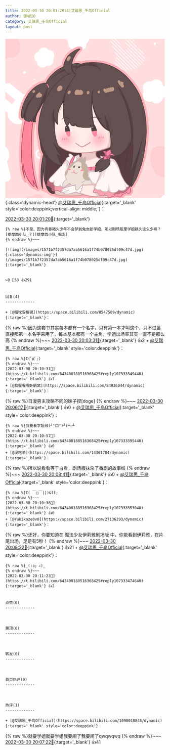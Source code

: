 ```yaml
---
title: 2022-03-30 20:01:20(4)艾瑞思_千鸟Official
author: 御坂IO
category: 艾瑞思_千鸟Official
layout: post
---
```


![img](/images/7e08840c56f251de28bdf766b647bd5fe9a5d50a.jpg){:class='dynamic-head'}
[@艾瑞思_千鸟Official](https://space.bilibili.com/1090010845/dynamic){:target='_blank' style='color:deeppink;vertical-align: middle;'}：

[2022-03-30 20:01:20🔗](https://t.bilibili.com/643400188516368425){:target='_blank'}

~~~
{% raw %}不是、因为青春猪头少年不会梦到兔女郎学姐，所以剧场版里学姐镜头这么少嘛？[提摩西小队_？][提摩西小队_喝水]
{% endraw %}~~~

[![img](/images/1571b7f2357da7ab5616a1f74b078025df09c47d.jpg){:class='dynamic-img'}](/images/1571b7f2357da7ab5616a1f74b078025df09c47d.jpg){:target='_blank'}


↪️0 💬53 👍291


回复(4)
-------------

+ [@暗牧安格锐](https://space.bilibili.com/8547509/dynamic){:target='_blank'}：
~~~
{% raw %}因为这套书其实每本都有一个名字，只有第一本才叫这个，只不过番直接那第一本名字来用了，每本基本都有一个主角，学姐出场率其实一直不是那么高
{% endraw %}~~~
[2022-03-30 20:03:31🔗](https://t.bilibili.com/643400188516368425#reply107332581344){:target='_blank'} 👍2
    + [@艾瑞思_千鸟Official](https://space.bilibili.com/1090010845/dynamic){:target='_blank' style='color:deeppink'}：
~~~
{% raw %}Σ(ﾟдﾟ;)
{% endraw %}~~~
[2022-03-30 20:10:31🔗](https://t.bilibili.com/643400188516368425#reply107333349440){:target='_blank'} 👍1
+ [@我握喔喔卧蜗窝](https://space.bilibili.com/84936044/dynamic){:target='_blank'}：
~~~
{% raw %}日漫男主攻略不同的妹子捏[doge]
{% endraw %}~~~
[2022-03-30 20:06:17🔗](https://t.bilibili.com/643400188516368425#reply107332886784){:target='_blank'} 👍0
    + [@艾瑞思_千鸟Official](https://space.bilibili.com/1090010845/dynamic){:target='_blank' style='color:deeppink'}：
~~~
{% raw %}我要看学姐线(╯°口°)╯(┴—┴
{% endraw %}~~~
[2022-03-30 20:10:57🔗](https://t.bilibili.com/643400188516368425#reply107333395440){:target='_blank'} 👍0
+ [@没吃羊](https://space.bilibili.com/14361784/dynamic){:target='_blank'}：
~~~
{% raw %}所以说看看等于白看，剧场版抹杀了番剧的故事线
{% endraw %}~~~
[2022-03-30 20:08:41🔗](https://t.bilibili.com/643400188516368425#reply107333112000){:target='_blank'} 👍0
    + [@艾瑞思_千鸟Official](https://space.bilibili.com/1090010845/dynamic){:target='_blank' style='color:deeppink'}：
~~~
{% raw %}Σ( ￣□￣||)&lt;
{% endraw %}~~~
[2022-03-30 20:10:36🔗](https://t.bilibili.com/643400188516368425#reply107333353040){:target='_blank'} 👍0
+ [@Yukikaze0v0](https://space.bilibili.com/27136293/dynamic){:target='_blank'}：
~~~
{% raw %}还好，你要知道在 魔法少女伊莉雅剧场版 中，你能看到伊莉雅，在片尾出场，足足有5秒！
{% endraw %}~~~
[2022-03-30 20:08:32🔗](https://t.bilibili.com/643400188516368425#reply107333136592){:target='_blank'} 👍21
    + [@艾瑞思_千鸟Official](https://space.bilibili.com/1090010845/dynamic){:target='_blank' style='color:deeppink'}：
~~~
{% raw %}_(:з」∠)_
{% endraw %}~~~
[2022-03-30 20:11:23🔗](https://t.bilibili.com/643400188516368425#reply107333474640){:target='_blank'} 👍2


点赞(0)
-------------



置顶(0)
-------------



转发(0)
-------------



首页热评(0)
-------------



热评(1)
-------------

+ [@艾瑞思_千鸟Official](https://space.bilibili.com/1090010845/dynamic){:target='_blank' style='color:deeppink'}：
~~~
{% raw %}就要学姐就要学姐我要闹了我要闹了qwqwqwq
{% endraw %}~~~
[2022-03-30 20:07:22🔗](https://t.bilibili.com/643400188516368425#reply107333057120){:target='_blank'} 👍41


